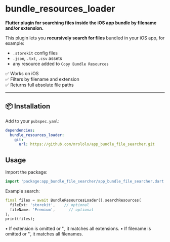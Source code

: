 # bundle_resources_loader

**Flutter plugin for searching files inside the iOS app bundle by filename and/or extension.**

This plugin lets you **recursively search for files** bundled in your iOS app, for example:

- `.storekit` config files
- `.json`, `.txt`, `.csv` assets
- any resource added to `Copy Bundle Resources`

✅ Works on iOS  
✅ Filters by filename and extension  
✅ Returns full absolute file paths

---

## 📦 Installation

Add to your `pubspec.yaml`:

```yaml
dependencies:
  bundle_resources_loader:
    git:
      url: https://github.com/mrololo/app_bundle_file_searcher.git
```

## Usage

Import the package:

```dart
import 'package:app_bundle_file_searcher/app_bundle_file_searcher.dart';
```

Example search:

```dart
final files = await BundleResourcesLoader().searchResources(
  fileExt: 'storekit',    // optional
  fileName: 'Premium',      // optional
);
print(files);
```

• If extension is omitted or '', it matches all extensions.
• If filename is omitted or '', it matches all filenames.
